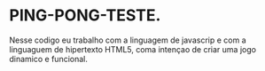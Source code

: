 # PING-PONG-TESTE.
Nesse codigo eu trabalho com a linguagem de javascrip e com a linguaguem de hipertexto HTML5, coma intençao de criar uma jogo dinamico e funcional.
